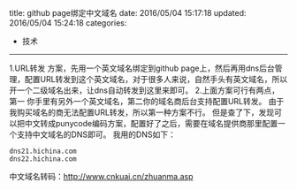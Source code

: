 title: github page绑定中文域名
date: 2016/05/04 15:17:18
updated: 2016/05/04 15:24:18
categories:
- 技术
---
1.URL转发 方案，先用一个英文域名绑定到github page上，然后再用dns后台管理，配置URL转发到这个英文域名，对于很多人来说，自然手头有英文域名，所以开一个二级域名出来，让dns自动转发到这里来即可。
2.上面方案可行有两点， 第一 你手里有另外一个英文域名，第二你的域名商后台支持配置URL转发。
由于我购买域名的商无法配置URL转发，所以第一种方案不行。
但是查了下，发现可以把中文转成punycode编码方案，配置好了之后，需要在域名提供商那里配置一个支持中文域名的DNS即可。
我用的DNS如下：

    dns21.hichina.com
    dns22.hichina.com
    
中文域名转码：http://www.cnkuai.cn/zhuanma.asp